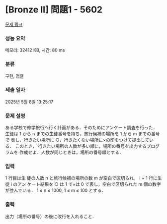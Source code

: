 # [Bronze II] 問題1 - 5602 

[문제 링크](https://www.acmicpc.net/problem/5602) 

### 성능 요약

메모리: 32412 KB, 시간: 80 ms

### 분류

구현, 정렬

### 제출 일자

2025년 5월 8일 13:25:17

### 문제 설명

<p>ある学校で修学旅行へ行く計画がある．そのためにアンケート調査を行った． 生徒は 1 から n までの生徒番号を持ち，旅行候補の場所を 1 から m までの番号で 表し，行きたい場所に ○，行きたくない場所に×の印をつけて提出している． このとき， 行きたい場所の人数が多い順に，場所の番号を出力するプログラムを 作成せよ．人数が同じときは，場所の番号順とする．</p>

### 입력 

 <p>1 行目は生 徒の人数 n と旅行候補の場所の数 m が空白で区切られ， i + 1 行に生徒 i のアン ケート結果を ○ は 1 で×は 0 で表し，空白で区切られた m 個の数字が並んでいる． 1 ≤ n ≤ 1000, 1 ≤ m ≤ 100 とする．</p>

### 출력 

 <p>出力（場所の番号）の後に改行を入れること．</p>

